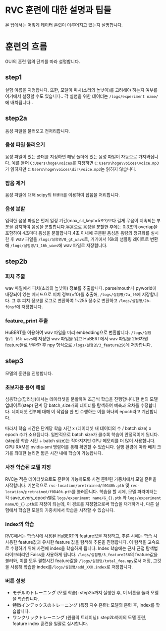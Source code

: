 RVC 훈련에 대한 설명과 팁들
======================================
본 팁에서는 어떻게 데이터 훈련이 이루어지고 있는지 설명합니다.

# 훈련의 흐름
GUI의 훈련 탭의 단계를 따라 설명합니다.

## step1
실험 이름을 지정합니다. 또한, 모델이 피치(소리의 높낮이)를 고려해야 하는지 여부를 여기에서 설정할 수도 있습니다..
각 실험을 위한 데이터는 `/logs/experiment name/`에 배치됩니다..

## step2a
음성 파일을 불러오고 전처리합니다.

### 음성 파일 불러오기
음성 파일이 있는 폴더를 지정하면 해당 폴더에 있는 음성 파일이 자동으로 가져와집니다.
예를 들어 `C:Users\hoge\voices`를 지정하면 `C:Users\hoge\voices\voice.mp3`가 읽히지만 `C:Users\hoge\voices\dir\voice.mp3`는 읽히지 않습니다.

### 잡음 제거
음성 파일에 대해 scipy의 filtfilt를 이용하여 잡음을 처리합니다.

### 음성 분할
입력한 음성 파일은 먼저 일정 기간(max_sil_kept=5초?)보다 길게 무음이 지속되는 부분을 감지하여 음성을 분할합니다.무음으로 음성을 분할한 후에는 0.3초의 overlap을 포함하여 4초마다 음성을 분할합니다.4초 이내에 구분된 음성은 음량의 정규화를 실시한 후 wav 파일을 `/logs/실험명/0_gt_wavs`로, 거기에서 16k의 샘플링 레이트로 변환해 `/logs/실험명/1_16k_wavs`에 wav 파일로 저장합니다.

## step2b
### 피치 추출
wav 파일에서 피치(소리의 높낮이) 정보를 추출합니다. parselmouth나 pyworld에 내장되어 있는 메서드으로 피치 정보(=f0)를 추출해, `/logs/실험명/2a_f0`에 저장합니다. 그 후 피치 정보를 로그로 변환하여 1~255 정수로 변환하고 `/logs/실험명/2b-f0nsf`에 저장합니다.

### feature_print 추출
HuBERT를 이용하여 wav 파일을 미리 embedding으로 변환합니다. `/logs/실험명/1_16k_wavs`에 저장한 wav 파일을 읽고 HuBERT에서 wav 파일을 256차원 feature들로 변환한 후 npy 형식으로 `/logs/실험명/3_feature256`에 저장합니다.

## step3
모델의 훈련을 진행합니다.

### 초보자용 용어 해설
심층학습(딥러닝)에서는 데이터셋을 분할하여 조금씩 학습을 진행합니다.한 번의 모델 업데이트(step) 단계 당 batch_size개의 데이터를 탐색하여 예측과 오차를 수정합니다. 데이터셋 전부에 대해 이 작업을 한 번 수행하는 이를 하나의 epoch라고 계산합니다.

따라서 학습 시간은 단계당 학습 시간 x (데이터셋 내 데이터의 수 / batch size) x epoch 수가 소요됩니다. 일반적으로 batch size가 클수록 학습이 안정적이게 됩니다. (step당 학습 시간 ÷ batch size)는 작아지지만 GPU 메모리를 더 많이 사용합니다. GPU RAM은 nvidia-smi 명령어를 통해 확인할 수 있습니다. 실행 환경에 따라 배치 크기를 최대한 늘리면 짧은 시간 내에 학습이 가능합니다.

### 사전 학습된 모델 지정
RVC는 적은 데이터셋으로도 훈련이 가능하도록 사전 훈련된 가중치에서 모델 훈련을 시작합니다. 기본적으로 `rvc-location/pretrained/f0G40k.pth` 및 `rvc-location/pretrained/f0D40k.pth`를 불러옵니다. 학습을 할 시에, 모델 파라미터는 각 save_every_epoch별로 `logs/experiment name/G_{}.pth` 와 `logs/experiment name/D_{}.pth`로 저장이 되는데, 이 경로를 지정함으로써 학습을 재개하거나, 다른 실험에서 학습한 모델의 가중치에서 학습을 시작할 수 있습니다.

### index의 학습
RVC에서는 학습시에 사용된 HuBERT의 feature값을 저장하고, 추론 시에는 학습 시 사용한 feature값과 유사한 feature 값을 탐색해 추론을 진행합니다. 이 탐색을 고속으로 수행하기 위해 사전에 index을 학습하게 됩니다.
Index 학습에는 근사 근접 탐색법 라이브러리인 Faiss를 사용하게 됩니다. `/logs/실험명/3_feature256`의 feature값을 불러와, 이를 모두 결합시킨 feature값을 `/logs/실험명/total_fea.npy`로서 저장, 그것을 사용해 학습한 index를`/logs/실험명/add_XXX.index`로 저장합니다.

### 버튼 설명
- モデルのトレーニング (모델 학습): step2b까지 실행한 후, 이 버튼을 눌러 모델을 학습합니다.
- 特徴インデックスのトレーニング (특징 지수 훈련): 모델의 훈련 후, index를 학습합니다.
- ワンクリックトレーニング (원클릭 트레이닝): step2b까지의 모델 훈련, feature index 훈련을 일괄로 실시합니다.